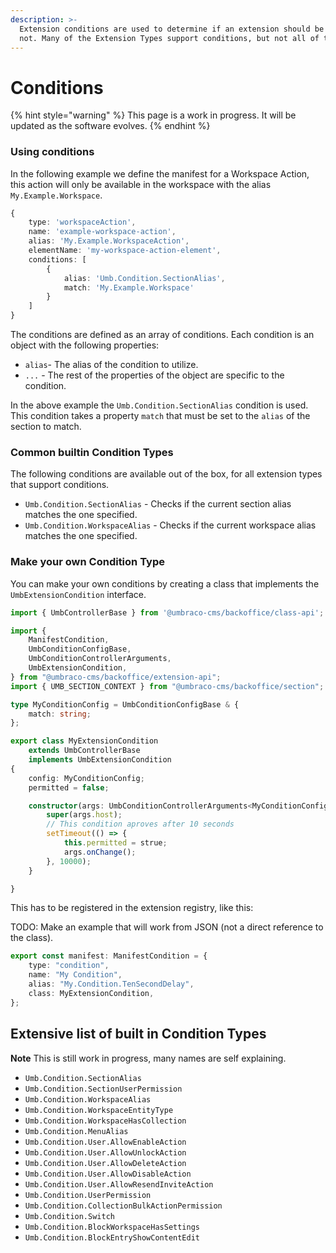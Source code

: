 ```yaml
---
description: >-
  Extension conditions are used to determine if an extension should be used or
  not. Many of the Extension Types support conditions, but not all of them.
---
```


# Conditions

{% hint style="warning" %}
This page is a work in progress. It will be updated as the software evolves.
{% endhint %}


### Using conditions

In the following example we define the manifest for a Workspace Action, this action will only be available in the workspace with the alias `My.Example.Workspace`.

```typescript
{
    type: 'workspaceAction',
	name: 'example-workspace-action',
	alias: 'My.Example.WorkspaceAction',
	elementName: 'my-workspace-action-element',
	conditions: [
		{
			alias: 'Umb.Condition.SectionAlias',
			match: 'My.Example.Workspace'
		}
	]
}
```

The conditions are defined as an array of conditions. Each condition is an object with the following properties:

* `alias`- The alias of the condition to utilize.
* `...` - The rest of the properties of the object are specific to the condition.

In the above example the `Umb.Condition.SectionAlias` condition is used. This condition takes a property `match` that must be set to the `alias` of the section to match.

### Common builtin Condition Types

The following conditions are available out of the box, for all extension types that support conditions.

* `Umb.Condition.SectionAlias` - Checks if the current section alias matches the one specified.
* `Umb.Condition.WorkspaceAlias` - Checks if the current workspace alias matches the one specified.

### Make your own Condition Type

You can make your own conditions by creating a class that implements the `UmbExtensionCondition` interface.

```typescript
import { UmbControllerBase } from '@umbraco-cms/backoffice/class-api';

import {
    ManifestCondition,
    UmbConditionConfigBase,
    UmbConditionControllerArguments,
    UmbExtensionCondition,
} from "@umbraco-cms/backoffice/extension-api";
import { UMB_SECTION_CONTEXT } from "@umbraco-cms/backoffice/section";

type MyConditionConfig = UmbConditionConfigBase & {
    match: string;
};

export class MyExtensionCondition
    extends UmbControllerBase
    implements UmbExtensionCondition
{
    config: MyConditionConfig;
    permitted = false;

    constructor(args: UmbConditionControllerArguments<MyConditionConfig>) {
        super(args.host);
        // This condition aproves after 10 seconds
        setTimeout(() => {
            this.permitted = strue;
            args.onChange();
        }, 10000);
    }

}
```

This has to be registered in the extension registry, like this:

TODO: Make an example that will work from JSON (not a direct reference to the class).

```typescript
export const manifest: ManifestCondition = {
    type: "condition",
    name: "My Condition",
    alias: "My.Condition.TenSecondDelay",
    class: MyExtensionCondition,
};
```

## Extensive list of built in Condition Types
**Note** This is still work in progress, many names are self explaining.

* `Umb.Condition.SectionAlias`
* `Umb.Condition.SectionUserPermission`
* `Umb.Condition.WorkspaceAlias`
* `Umb.Condition.WorkspaceEntityType`
* `Umb.Condition.WorkspaceHasCollection`
* `Umb.Condition.MenuAlias`
* `Umb.Condition.User.AllowEnableAction`
* `Umb.Condition.User.AllowUnlockAction`
* `Umb.Condition.User.AllowDeleteAction`
* `Umb.Condition.User.AllowDisableAction`
* `Umb.Condition.User.AllowResendInviteAction`
* `Umb.Condition.UserPermission`
* `Umb.Condition.CollectionBulkActionPermission`
* `Umb.Condition.Switch`
* `Umb.Condition.BlockWorkspaceHasSettings`
* `Umb.Condition.BlockEntryShowContentEdit`

